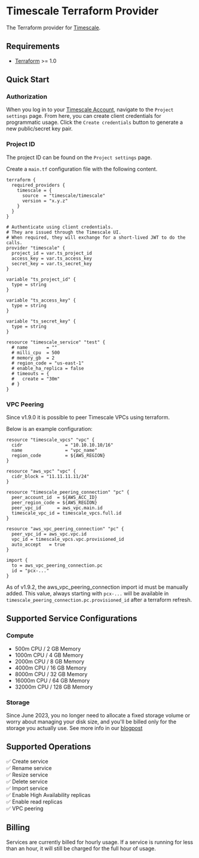 # Timescale Terraform Provider
The Terraform provider for [Timescale](https://www.timescale.com/cloud).

## Requirements
- [Terraform](https://www.terraform.io/downloads.html) >= 1.0

## Quick Start

### Authorization
When you log in to your [Timescale Account](https://console.cloud.timescale.com/), navigate to the `Project settings` page.
From here, you can create client credentials for programmatic usage. Click the `Create credentials` button to generate a new public/secret key pair.

### Project ID
The project ID can be found on the `Project settings` page.

Create a `main.tf` configuration file with the following content.
```hcl
terraform {
  required_providers {
    timescale = {
      source  = "timescale/timescale"
      version = "x.y.z"
    }
  }
}

# Authenticate using client credentials.
# They are issued through the Timescale UI.
# When required, they will exchange for a short-lived JWT to do the calls.
provider "timescale" {
  project_id = var.ts_project_id
  access_key = var.ts_access_key
  secret_key = var.ts_secret_key
}

variable "ts_project_id" {
  type = string
}

variable "ts_access_key" {
  type = string
}

variable "ts_secret_key" {
  type = string
}

resource "timescale_service" "test" {
  # name       = ""
  # milli_cpu  = 500
  # memory_gb  = 2
  # region_code = "us-east-1"
  # enable_ha_replica = false
  # timeouts = {
  #   create = "30m"
  # }
}
```

### VPC Peering

Since v1.9.0 it is possible to peer Timescale VPCs using terraform.

Below is an example configuration:

```
resource "timescale_vpcs" "vpc" { 
  cidr                = "10.10.10.10/16"
  name                = "vpc_name"
  region_code         = ${AWS_REGION}
}

resource "aws_vpc" "vpc" {
  cidr_block = "11.11.11.11/24"
}

resource "timescale_peering_connection" "pc" { 
  peer_account_id  = ${AWS_ACC_ID}
  peer_region_code = ${AWS_REGION}
  peer_vpc_id      = aws_vpc.main.id
  timescale_vpc_id = timescale_vpcs.full.id
}

resource "aws_vpc_peering_connection" "pc" {
  peer_vpc_id = aws_vpc.vpc.id
  vpc_id = timescale_vpcs.vpc.provisioned_id
  auto_accept   = true
}

import {
  to = aws_vpc_peering_connection.pc
  id = "pcx-..."
}
```

As of v1.9.2, the aws_vpc_peering_connection import id must be manually added. This 
value, always starting with `pcx-...` will be available in `timescale_peering_connection.pc.provisioned_id` after a terraform refresh.

## Supported Service Configurations
### Compute
- 500m CPU / 2 GB Memory
- 1000m CPU / 4 GB Memory
- 2000m CPU / 8 GB Memory
- 4000m CPU / 16 GB Memory
- 8000m CPU / 32 GB Memory
- 16000m CPU / 64 GB Memory
- 32000m CPU / 128 GB Memory

### Storage
Since June 2023, you no longer need to allocate a fixed storage volume or worry about managing your disk size, and you'll be billed only for the storage you actually use.
See more info in our [blogpost](https://www.timescale.com/blog/savings-unlocked-why-we-switched-to-a-pay-for-what-you-store-database-storage-model/)

## Supported Operations
✅ Create service <br />
✅ Rename service <br />
✅ Resize service <br />
✅ Delete service <br />
✅ Import service <br />
✅ Enable High Availability replicas <br />
✅ Enable read replicas <br />
✅ VPC peering <br />

## Billing
Services are currently billed for hourly usage. If a service is running for less than an hour,
it will still be charged for the full hour of usage.
